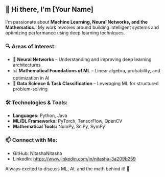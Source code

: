 ## 👋 Hi there, I'm [Your Name]  

I'm passionate about **Machine Learning, Neural Networks, and the Mathematics.**. My work revolves around building intelligent systems and optimizing performance using deep learning techniques.  

### 🔍 Areas of Interest:  
- 🧠 **Neural Networks** – Understanding and improving deep learning architectures   
- 📊 **Mathematical Foundations of ML** – Linear algebra, probability, and optimization in AI  
- 🔎 **Data Science & Task Classification** – Leveraging ML for structured problem-solving  

### 🛠️ Technologies & Tools:  
- **Languages:** Python, Java  
- **ML/DL Frameworks:** PyTorch, TensorFlow, OpenCV  
- **Mathematical Tools:** NumPy, SciPy, SymPy  

### 📫 Connect with Me:  
- GitHub: NitashaNitasha
- LinkedIn: https://www.linkedin.com/in/nitasha-3a209b259
 

Always excited to discuss ML, AI, and the math behind it! 🚀  
